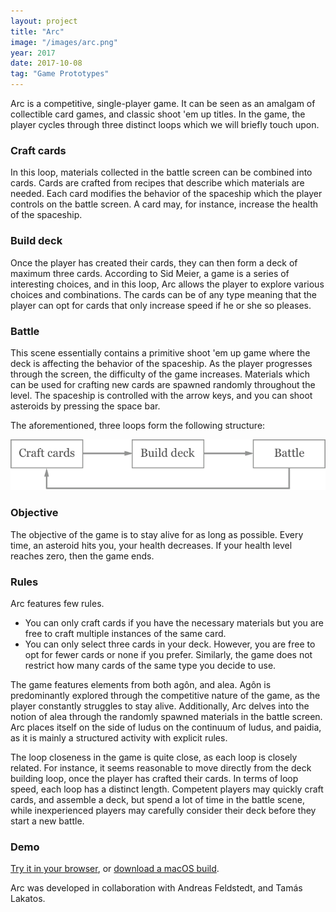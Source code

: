 ```yaml
---
layout: project
title: "Arc"
image: "/images/arc.png"
year: 2017
date: 2017-10-08
tag: "Game Prototypes"
---
```


Arc is a competitive, single-player game. It can be seen as an amalgam of
collectible card games, and classic shoot 'em up titles. In the game, the player
cycles through three distinct loops which we will briefly touch upon.

### Craft cards
In this loop, materials collected in the battle screen can be combined into
cards. Cards are crafted from recipes that describe which materials are needed.
Each card modifies the behavior of the spaceship which the player controls on
the battle screen. A card may, for instance, increase the health of the
spaceship.

### Build deck
Once the player has created their cards, they can then form a deck of maximum
three cards. According to Sid Meier, a game is a series of interesting choices,
and in this loop, Arc allows the player to explore various choices and
combinations. The cards can be of any type meaning that the player can opt for
cards that only increase speed if he or she so pleases.

### Battle
This scene essentially contains a primitive shoot 'em up game where the deck is
affecting the behavior of the spaceship. As the player progresses through the
screen, the difficulty of the game increases. Materials which can be used for
crafting new cards are spawned randomly throughout the level. The spaceship is
controlled with the arrow keys, and you can shoot asteroids by pressing the
space bar.

The aforementioned, three loops form the following structure:

![Arc](/images/game-loop.png)

### Objective
The objective of the game is to stay alive for as long as possible. Every time,
an asteroid hits you, your health decreases. If your health level reaches zero,
then the game ends.

### Rules
Arc features few rules.

- You can only craft cards if you have the necessary materials but you are free
  to craft multiple instances of the same card.
- You can only select three cards in your deck. However, you are free to opt for
  fewer cards or none if you prefer. Similarly, the game does not restrict how
  many cards of the same type you decide to use.

The game features elements from both agôn, and alea. Agôn is predominantly
explored through the competitive nature of the game, as the player constantly
struggles to stay alive. Additionally, Arc delves into the notion of alea
through the randomly spawned materials in the battle screen. Arc places itself
on the side of ludus on the continuum of ludus, and paidia, as it is mainly a
structured activity with explicit rules.

The loop closeness in the game is quite close, as each loop is closely related.
For instance, it seems reasonable to move directly from the deck building loop,
once the player has crafted their cards. In terms of loop speed, each loop has a
distinct length. Competent players may quickly craft cards, and assemble a deck,
but spend a lot of time in the battle scene, while inexperienced players may
carefully consider their deck before they start a new battle.

### Demo
[Try it in your browser](/games/arc), or [download a macOS
build](https://www.dropbox.com/sh/cpaxb9ihiaekog4/AAATfnm2CK6z-qJNJ9YdiZ4ua?dl=0).

Arc was developed in collaboration with Andreas Feldstedt, and Tamás
Lakatos.
